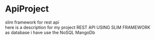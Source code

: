 # ApiProject
slim framework for rest api <br/>
here is a description for my project REST API USING SLIM FRAMEWORK  <br/>
as database i have use the NoSQL MangoDb
